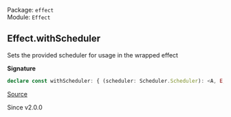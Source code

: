 Package: `effect`<br />
Module: `Effect`<br />

## Effect.withScheduler

Sets the provided scheduler for usage in the wrapped effect

**Signature**

```ts
declare const withScheduler: { (scheduler: Scheduler.Scheduler): <A, E, R>(self: Effect<A, E, R>) => Effect<A, E, R>; <A, E, R>(self: Effect<A, E, R>, scheduler: Scheduler.Scheduler): Effect<A, E, R>; }
```

[Source](https://github.com/Effect-TS/effect/tree/main/packages/effect/src/Effect.ts#L6698)

Since v2.0.0